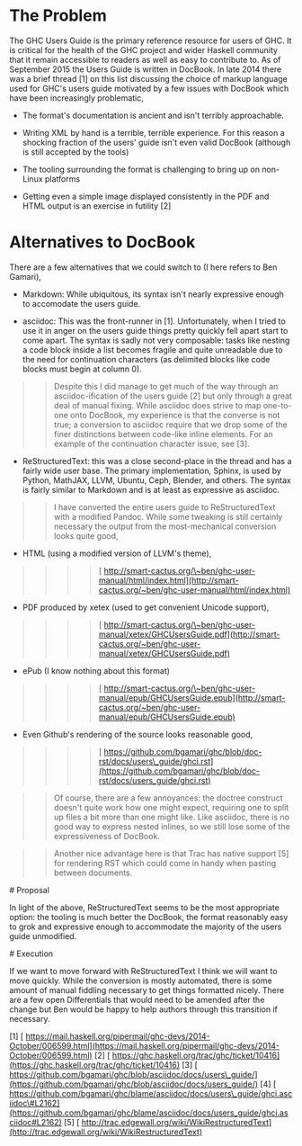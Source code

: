 # The Problem



The GHC Users Guide is the primary reference resource for users of GHC. It is critical for the health of the GHC project and wider Haskell community that it remain accessible to readers as well as easy to contribute to.
As of September 2015 the Users Guide is written in DocBook.
In late 2014 there was a brief thread \[1\] on this list discussing the
choice of markup language used for GHC's users guide motivated by a few issues with DocBook which have been increasingly problematic,


- The format's documentation is ancient and isn't terribly approachable.

- Writing XML by hand is a terrible, terrible experience. For this
  reason a shocking fraction of the users' guide isn't even valid
  DocBook (although is still accepted by the tools)

- The tooling surrounding the format is challenging to bring up on
  non-Linux platforms

- Getting even a simple image displayed consistently in the PDF and
  HTML output is an exercise in futility \[2\]

# Alternatives to DocBook



There are a few alternatives that we could switch to (I here refers to Ben Gamari),


- Markdown: While ubiquitous, its syntax isn't nearly expressive
  enough to accomodate the users guide.

- asciidoc: This was the front-runner in \[1\]. Unfortunately, when I
  tried to use it in anger on the users guide things pretty quickly
  fell apart start to come apart. The syntax is sadly not very
  composable: tasks like nesting a code block inside a list becomes
  fragile and quite unreadable due to the need for continuation
  characters (as delimited blocks like code blocks must begin at
  column 0).

>
> >
> >
> > Despite this I did manage to get much of the way through an
> > asciidoc-ification of the users guide \[2\] but only through a great
> > deal of manual fixing. While asciidoc does strive to map one-to-one
> > onto DocBook, my experience is that the converse is not true; a
> > conversion to asciidoc require that we drop some of the finer
> > distinctions between code-like inline elements. For an example of
> > the continuation character issue, see \[3\].
> >
> >
>

- ReStructuredText: this was a close second-place in the thread and
  has a fairly wide user base. The primary implementation, Sphinx, is
  used by Python, MathJAX, LLVM, Ubuntu, Ceph, Blender, and others.
  The syntax is fairly similar to Markdown and is at least as
  expressive as asciidoc.

>
> >
> >
> > I have converted the entire users guide to ReStructuredText with a
> > modified Pandoc. While some tweaking is still certainly necessary
> > the output from the most-mechanical conversion looks quite good,
> >
> >
>

- HTML (using a modified version of LLVM's theme),

>
> >
> > >
> > > >
> > > >
> > > > [
> > > > http://smart-cactus.org/\~ben/ghc-user-manual/html/index.html](http://smart-cactus.org/~ben/ghc-user-manual/html/index.html)
> > > >
> > > >
> > >
> >
>

- PDF produced by xetex (used to get convenient Unicode support),

>
> >
> > >
> > > >
> > > >
> > > > [
> > > > http://smart-cactus.org/\~ben/ghc-user-manual/xetex/GHCUsersGuide.pdf](http://smart-cactus.org/~ben/ghc-user-manual/xetex/GHCUsersGuide.pdf)
> > > >
> > > >
> > >
> >
>

- ePub (I know nothing about this format)

>
> >
> > >
> > > >
> > > >
> > > > [
> > > > http://smart-cactus.org/\~ben/ghc-user-manual/epub/GHCUsersGuide.epub](http://smart-cactus.org/~ben/ghc-user-manual/epub/GHCUsersGuide.epub)
> > > >
> > > >
> > >
> >
>

- Even Github's rendering of the source looks reasonable good,

>
> >
> > >
> > > >
> > > >
> > > > [
> > > > https://github.com/bgamari/ghc/blob/doc-rst/docs/users\_guide/ghci.rst](https://github.com/bgamari/ghc/blob/doc-rst/docs/users_guide/ghci.rst)
> > > >
> > > >
> > >
> >
>

>
> >
> >
> > Of course, there are a few annoyances: the doctree construct doesn't
> > quite work how one might expect, requiring one to split up files a
> > bit more than one might like. Like asciidoc, there is no good way to
> > express nested inlines, so we still lose some of the expressiveness
> > of DocBook.
> >
> >
>

>
> >
> >
> > Another nice advantage here is that Trac has native support \[5\] for
> > rendering RST which could come in handy when pasting between
> > documents.
> >
> >
>


\# Proposal



In light of the above, ReStructuredText seems to be the most appropriate option: the tooling is much better the DocBook, the format reasonably easy to grok
and expressive enough to accommodate the majority of the users guide
unmodified.



\# Execution



If we want to move forward with ReStructuredText I think we will want to
move quickly. While the conversion is mostly automated, there is some
amount of manual fiddling necessary to get things formatted nicely.
There are a few open Differentials that would need to be amended after
the change but Ben would be happy to help authors through this transition if
necessary.



\[1\] [
https://mail.haskell.org/pipermail/ghc-devs/2014-October/006599.html](https://mail.haskell.org/pipermail/ghc-devs/2014-October/006599.html)
\[2\] [
https://ghc.haskell.org/trac/ghc/ticket/10416](https://ghc.haskell.org/trac/ghc/ticket/10416)
\[3\] [
https://github.com/bgamari/ghc/blob/asciidoc/docs/users\_guide/](https://github.com/bgamari/ghc/blob/asciidoc/docs/users_guide/)
\[4\] [
https://github.com/bgamari/ghc/blame/asciidoc/docs/users\_guide/ghci.asciidoc\#L2162](https://github.com/bgamari/ghc/blame/asciidoc/docs/users_guide/ghci.asciidoc#L2162)
\[5\] [
http://trac.edgewall.org/wiki/WikiRestructuredText](http://trac.edgewall.org/wiki/WikiRestructuredText)


